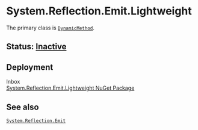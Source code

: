 # System.Reflection.Emit.Lightweight
The primary class is [`DynamicMethod`](https://learn.microsoft.com/dotnet/api/system.reflection.emit.DynamicMethod).

## Status: [Inactive](../../libraries/README.md)

## Deployment
Inbox<br/>
[System.Reflection.Emit.Lightweight NuGet Package](https://www.nuget.org/packages/System.Reflection.Emit.Lightweight)

## See also
[`System.Reflection.Emit`](../system.reflection.emit/readme.md)
